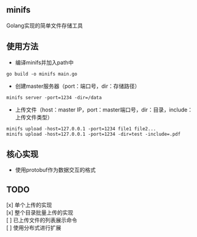 ## minifs
Golang实现的简单文件存储工具

## 使用方法
- 编译minifs并加入path中
```
go build -o minifs main.go
```
- 创建master服务器（port：端口号，dir：存储路径）
```
minifs server -port=1234 -dir=/data
```
- 上传文件（host：master IP，port：master端口号，dir：目录，include：上传文件类型）
```
minifs upload -host=127.0.0.1 -port=1234 file1 file2...
minifs upload -host=127.0.0.1 -port=1234 -dir=test -include=.pdf
```  

## 核心实现
- 使用protobuf作为数据交互的格式

## TODO
[x] 单个上传的实现  
[x] 整个目录批量上传的实现   
[ ] 已上传文件的列表展示命令  
[ ] 使用分布式进行扩展